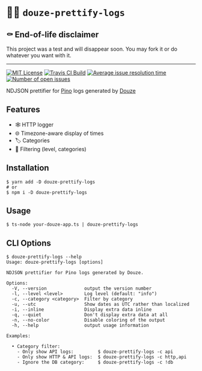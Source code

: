 # 📜✨ `douze-prettify-logs`

## ⚰️ End-of-life disclaimer

This project was a test and will disappear soon. You may fork it or do whatever you want with it.

---

[![MIT License](https://img.shields.io/github/license/franky47/douze-prettify-logs.svg?color=blue)](https://github.com/franky47/douze-prettify-logs/blob/master/LICENSE)
[![Travis CI Build](https://img.shields.io/travis/com/franky47/douze-prettify-logs.svg)](https://travis-ci.com/franky47/douze-prettify-logs)
[![Average issue resolution time](https://isitmaintained.com/badge/resolution/franky47/douze-prettify-logs.svg)](https://isitmaintained.com/project/franky47/douze-prettify-logs)
[![Number of open issues](https://isitmaintained.com/badge/open/franky47/douze-prettify-logs.svg)](https://isitmaintained.com/project/franky47/douze-prettify-logs)

NDJSON prettifier for [Pino](https://getpino.io) logs generated by [Douze](https://github.com/franky47/douze)

## Features

- 🕸️ HTTP logger
- 🌐 Timezone-aware display of times
- 🏷️ Categories
- 🚦 Filtering (level, categories)

## Installation

```shell
$ yarn add -D douze-prettify-logs
# or
$ npm i -D douze-prettify-logs
```

## Usage

```shell
$ ts-node your-douze-app.ts | douze-prettify-logs
```

## CLI Options

```
$ douze-prettify-logs --help
Usage: douze-prettify-logs [options]

NDJSON prettifier for Pino logs generated by Douze.

Options:
  -V, --version              output the version number
  -l, --level <level>        Log level (default: "info")
  -c, --category <category>  Filter by category
  -u, --utc                  Show dates as UTC rather than localized
  -i, --inline               Display extra data inline
  -q, --quiet                Don't display extra data at all
  -n, --no-color             Disable coloring of the output
  -h, --help                 output usage information

Examples:

  • Category filter:
    - Only show API logs:         $ douze-prettify-logs -c api
    - Only show HTTP & API logs:  $ douze-prettify-logs -c http,api
    - Ignore the DB category:     $ douze-prettify-logs -c !db
```
